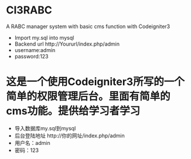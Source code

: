 # CI3RABC
A RABC manager system with basic cms function with Codeigniter3
- Import my.sql into mysql
- Backend url http://Yoururl/index.php/admin
- username:admin
- password:123

# 这是一个使用Codeigniter3所写的一个简单的权限管理后台。里面有简单的cms功能。提供给学习者学习
- 导入数据库my.sql到mysql
- 后台登陆地址 http://你的网址/index.php/admin
- 用户名：admin
- 密码：123
